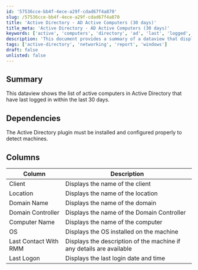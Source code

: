 ```yaml
---
id: '57536cce-bb4f-4ece-a29f-cdad67f4a870'
slug: /57536cce-bb4f-4ece-a29f-cdad67f4a870
title: 'Active Directory - AD Active Computers (30 days)'
title_meta: 'Active Directory - AD Active Computers (30 days)'
keywords: ['active', 'computers', 'directory', 'ad', 'last', 'logged', 'days']
description: 'This document provides a summary of a dataview that displays a list of active computers in Active Directory that have logged in within the last 30 days. It includes details about dependencies, columns, and descriptions of each data point.'
tags: ['active-directory', 'networking', 'report', 'windows']
draft: false
unlisted: false
---
```


## Summary

This dataview shows the list of active computers in Active Directory that have last logged in within the last 30 days.

## Dependencies

The Active Directory plugin must be installed and configured properly to detect machines.

## Columns

| Column                     | Description                                             |
|---------------------------|---------------------------------------------------------|
| Client                     | Displays the name of the client                        |
| Location                   | Displays the name of the location                      |
| Domain Name                | Displays the name of the domain                        |
| Domain Controller          | Displays the name of the Domain Controller              |
| Computer Name              | Displays the name of the computer                      |
| OS                         | Displays the OS installed on the machine                |
| Last Contact With RMM      | Displays the description of the machine if any details are available |
| Last Logon                | Displays the last login date and time                  |

